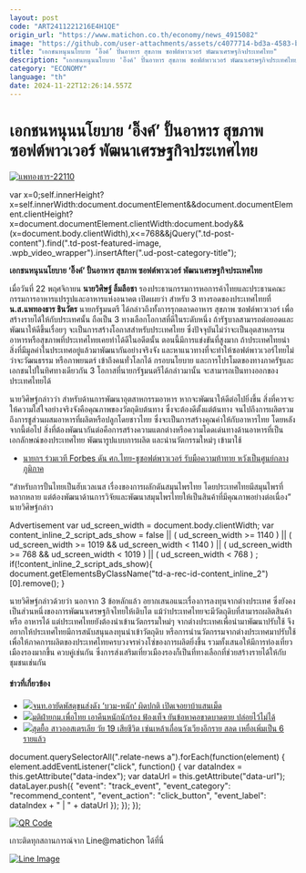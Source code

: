 ```yaml
---
layout: post
code: "ART2411221216E4H1QE"
origin_url: "https://www.matichon.co.th/economy/news_4915082"
image: "https://github.com/user-attachments/assets/c4077714-bd3a-4583-b814-460fb97895fc"
title: "เอกชนหนุนนโยบาย ‘อิ๊งค์’ ปั้นอาหาร สุขภาพ ซอฟต์พาวเวอร์ พัฒนาเศรษฐกิจประเทศไทย"
description: "เอกชนหนุนนโยบาย 'อิ๊งค์' ปั้นอาหาร สุขภาพ ซอฟต์พาวเวอร์ พัฒนาเศรษฐกิจประเทศไทย"
category: "ECONOMY"
language: "th"
date: 2024-11-22T12:26:14.557Z
---
```


# เอกชนหนุนนโยบาย ‘อิ๊งค์’ ปั้นอาหาร สุขภาพ ซอฟต์พาวเวอร์ พัฒนาเศรษฐกิจประเทศไทย

[![](https://www.matichon.co.th/wp-content/uploads/2024/11/แพทองธาร-22110.jpg "แพทองธาร-22110")](https://www.matichon.co.th/wp-content/uploads/2024/11/แพทองธาร-22110.jpg)

var x=0;self.innerHeight?x=self.innerWidth:document.documentElement&&document.documentElement.clientHeight?x=document.documentElement.clientWidth:document.body&&(x=document.body.clientWidth),x<=768&&jQuery(".td-post-content").find(".td-post-featured-image, .wpb\_video\_wrapper").insertAfter(".ud-post-category-title");

**เอกชนหนุนนโยบาย ‘อิ๊งค์’ ปั้นอาหาร สุขภาพ ซอฟต์พาวเวอร์ พัฒนาเศรษฐกิจประเทศไทย**

เมื่อวันที่ 22 พฤศจิกายน **นายวิศิษฐ์ ลิ้มลือชา** รองประธานกรรมการหอการค้าไทยและประธานคณะกรรมการอาหารแปรรูปและอาหารแห่งอนาคต เปิดเผยว่า สำหรับ 3 ทางรอดของประเทศไทยที่ **น.ส.แพทองธาร ชินวัตร** นายกรัฐมนตรี ได้กล่าวถึงทั้งการรุกตลาดอาหาร สุขภาพ ซอฟต์พาวเวอร์ เพื่อสร้างรายได้ให้กับประเทศนั้น ถือเป็น 3 ทางเลือกโอกาสที่ดีในระดับหนึ่ง ถ้ารัฐบาลสามารถต่อยอดและพัฒนาให้ดีขึ้นเรื่อยๆ จะเป็นการสร้างโอกาสสำหรับประเทศไทย ซึ่งปัจจุบันไม่ว่าจะเป็นอุตสาหกรรมอาหารหรือสุขภาพที่ประเทศไทยเคยทำได้ดีในอดีตนั้น ตอนนี้มีการแข่งขันที่สูงมาก ถ้าประเทศไทยนำสิ่งที่มีมูลค่าในประเทศอยู่แล้วมาพัฒนากันอย่างจริงจัง และหาแนวทางที่จะทำให้ซอฟต์พาวเวอร์ไทยไม่ว่าจะวัฒนธรรม หรือภาพยนตร์ เข้าถึงคนทั่วโลกได้ กรอบนโยบาย และการโปรโมตของทางภาครัฐและเอกชนไปในทิศทางเดียวกัน 3 โอกาสที่นายกรัฐมนตรีได้กล่าวมานั้น จะสามารถเป็นทางออกของประเทศไทยได้

นายวิศิษฐ์กล่าวว่า สำหรับด้านการพัฒนาอุตสาหกรรมอาหาร หากจะพัฒนาให้ดีต่อไปยิ่งขึ้น สิ่งที่ควรจะให้ความใส่ใจอย่างจริงจังคือคุณภาพของวัตถุดิบต้นทาง ซึ่งจะต้องดีตั้งแต่ต้นทาง จนไปถึงการผลิตรวมถึงการชูส่วนผสมอาหารที่ผลิตหรือปลูกโดยชาวไทย ซึ่งจะเป็นการสร้างคุณค่าให้กับอาหารไทย โดยหลังจากนี้ต่อไป สิ่งที่ต้องพัฒนากันต่อคือการสร้างความแตกต่างหรือความโดดเด่นทางด้านอาหารที่เป็นเอกลักษณ์ของประเทศไทย พัฒนารูปแบบการผลิต และนำนวัตกรรมใหม่ๆ เข้ามาใช้

*   [นายกฯ ร่วมเวที Forbes ดัน ศก.ไทย-ชูซอฟต์พาวเวอร์ รับมือความท้าทาย หวังเป็นศูนย์กลางภูมิภาค](https://www.matichon.co.th/politics/news_4912018)

“สำหรับการปั้นไทยเป็นฮับเวลเนส เรื่องของการผลักดันสมุนไพรไทย โดยประเทศไทยมีสมุนไพรที่หลากหลาย แต่ต้องพัฒนาด้านการวิจัยและพัฒนาสมุนไพรไทยให้เป็นสินค้าที่มีคุณภาพอย่างต่อเนื่อง” นายวิศิษฐ์กล่าว

Advertisement var ud\_screen\_width = document.body.clientWidth; var content\_inline\_2\_script\_ads\_show = false || ( ud\_screen\_width >= 1140 ) || ( ud\_screen\_width >= 1019 && ud\_screen\_width < 1140 ) || ( ud\_screen\_width >= 768 && ud\_screen\_width < 1019 ) || ( ud\_screen\_width < 768 ) ; if(!content\_inline\_2\_script\_ads\_show){ document.getElementsByClassName("td-a-rec-id-content\_inline\_2")\[0\].remove(); }

นายวิศิษฐ์กล่าวด้วยว่า นอกจาก 3 ข้อหลักแล้ว อยากเสนอแนะเรื่องการลงทุนจากต่างประเทศ ซึ่งยังคงเป็นส่วนหนึ่งของการพัฒนาเศรษฐกิจไทยให้เติบโต แม้ว่าประเทศไทยจะมีวัตถุดิบที่สามารถผลิตสินค้า หรือ อาหารได้ แต่ประเทศไทยยังต้องนำเข้านวัตกรรมใหม่ๆ จากต่างประเทศเพื่อนำมาพัฒนาปรับใช้ จึงอยากให้ประเทศไทยมีการสนับสนุนลงทุนนำเข้าวัตถุดิบ หรือการนำนวัตกรรมจากต่างประเทศมาปรับใช้ เพื่อให้ภาคการผลิตของประเทศไทยครบวงจรห่วงโซ่ของการผลิตยิ่งขึ้น รวมทั้งเสนอให้มีการท่องเที่ยวเมืองรองมากขึ้น ควบคู่เช่นกัน ซึ่งการส่งเสริมเที่ยวเมืองรองก็เป็นที่ทางเลือกที่ช่วยสร้างรายได้ให้กับชุมชนเช่นกัน

#### ข่าวที่เกี่ยวข้อง

*   [![](https://www.matichon.co.th/wp-content/uploads/2024/11/areyudd1.jpg)จนท.อายัดพัสดุขนส่งดัง ‘บวม-หนัก’ ผิดปกติ เปิดเจอยาบ้าแสนเม็ด](https://www.matichon.co.th/region/news_4915073)
*   [![](https://www.matichon.co.th/wp-content/uploads/2024/11/4674744588.jpg)มติฝ่ายกม.เพื่อไทย เอาคืนหนักนักร้อง ฟ้องเท็จ ยันข้อหาคอขาดบาดตาย ปล่อยไว้ไม่ได้](https://www.matichon.co.th/politics/news_4914822)
*   [![](https://www.matichon.co.th/wp-content/uploads/2024/11/7524025.jpg)สุดยื้อ สาวออสเตรเลีย วัย 19 เสียชีวิต เซ่นเหล้าเถื่อนวังเวียงอีกราย สลด เหยื่อเพิ่มเป็น 6 รายแล้ว](https://www.matichon.co.th/foreign/news_4915078)

document.querySelectorAll(".relate-news a").forEach(function(element) { element.addEventListener("click", function() { var dataIndex = this.getAttribute("data-index"); var dataUrl = this.getAttribute("data-url"); dataLayer.push({ "event": "track\_event", "event\_category": "recommend\_content", "event\_action": "click\_button", "event\_label": dataIndex + " | " + dataUrl }); }); });

[![QR Code](https://www.matichon.co.th/wp-content/uploads/2023/07/wob1371z.jpg)](https://lin.ee/ht0nDxX)

เกาะติดทุกสถานการณ์จาก Line@matichon ได้ที่นี่

[![Line Image](https://www.matichon.co.th/wp-content/uploads/2023/07/th.png)](https://lin.ee/ht0nDxX)